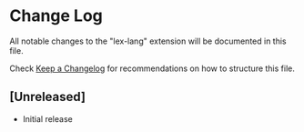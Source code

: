 # Change Log

All notable changes to the "lex-lang" extension will be documented in this file.

Check [Keep a Changelog](http://keepachangelog.com/) for recommendations on how to structure this file.

## [Unreleased]

- Initial release